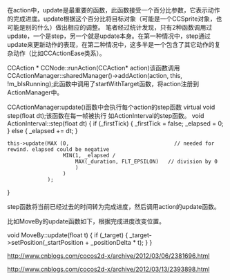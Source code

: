 


在action中，update是最重要的函数，此函数接受一个百分比参数，它表示动作的完成进度。update根据这个百分比将目标对象（可能是一个CCSprite对象，也可能是别的什么）做出相应的调整。
笔者经过统计发现，只有2种函数调用过update，一个是step，另一个就是update本身。在第一种情况中，step通过update来更新动作的表现，在第二种情况中，这多半是一个包含了其它动作的复杂动作（比如CCActionEase类系）。

CCAction * CCNode::runAction(CCAction* action)该函数调用CCActionManager::sharedManager()->addAction(action, this, !m_bIsRunning);此函数中调用了startWithTarget函数，将action注册到ActionManager中。

CCActionManager:update()函数中会执行每个action的step函数
virtual void step(float dt);该函数在每一帧被执行
如ActionInterval的step函数。
void ActionInterval::step(float dt)
{
    if (_firstTick)
    {
        _firstTick = false;
        _elapsed = 0;
    }
    else
    {
        _elapsed += dt;
    }
    
    this->update(MAX (0,                                  // needed for rewind. elapsed could be negative
                      MIN(1, _elapsed /
                          MAX(_duration, FLT_EPSILON)   // division by 0
                          )
                      )
                 );
}

step函数将当前已经过去的时间转为完成进度，然后调用action的update函数。

比如MoveBy的update函数如下，根据完成进度改变位置。

void MoveBy::update(float t)
{
    if (_target)
    {
        _target->setPosition(_startPosition + _positionDelta * t);
    }
}

http://www.cnblogs.com/cocos2d-x/archive/2012/03/06/2381696.html

http://www.cnblogs.com/cocos2d-x/archive/2012/03/13/2393898.html